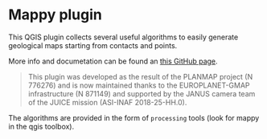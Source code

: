 # Mappy plugin

This QGIS plugin collects several useful algorithms to easily generate geological 
maps starting from contacts and points.

More info and documetation can be found an [this GitHub page](https://github.com/europlanet-gmap/mappy).

> This plugin was developed as the result of the PLANMAP project (N 776276) and is now maintained thanks to the
> EUROPLANET-GMAP infrastructure (N 871149) and supported by the JANUS camera team of the JUICE mission (ASI-INAF 2018-25-HH.0). 

The algorithms are provided in the form of ```processing``` tools (look for mappy in the qgis toolbox). 